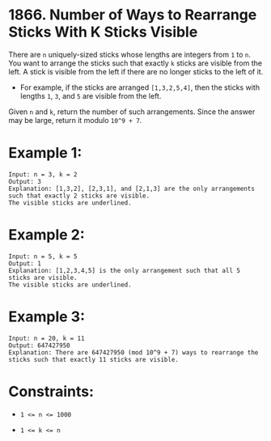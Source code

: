 # 1866. Number of Ways to Rearrange Sticks With K Sticks Visible

There are ```n``` uniquely-sized sticks whose lengths are integers from ```1``` to ```n```. You want to arrange the sticks such that exactly ```k``` sticks are visible from the left. A stick is visible from the left if there are no longer sticks to the left of it.

- For example, if the sticks are arranged ```[1,3,2,5,4]```, then the sticks with lengths ```1```, ```3```, and ```5``` are visible from the left.

Given ```n``` and ```k```, return the number of such arrangements. Since the answer may be large, return it modulo ```10^9 + 7```.

# Example 1:
```
Input: n = 3, k = 2
Output: 3
Explanation: [1,3,2], [2,3,1], and [2,1,3] are the only arrangements such that exactly 2 sticks are visible.
The visible sticks are underlined.
```

# Example 2:
```
Input: n = 5, k = 5
Output: 1
Explanation: [1,2,3,4,5] is the only arrangement such that all 5 sticks are visible.
The visible sticks are underlined.
```

# Example 3:
```
Input: n = 20, k = 11
Output: 647427950
Explanation: There are 647427950 (mod 10^9 + 7) ways to rearrange the sticks such that exactly 11 sticks are visible.
```

# Constraints:

- ```1 <= n <= 1000```

- ```1 <= k <= n```
